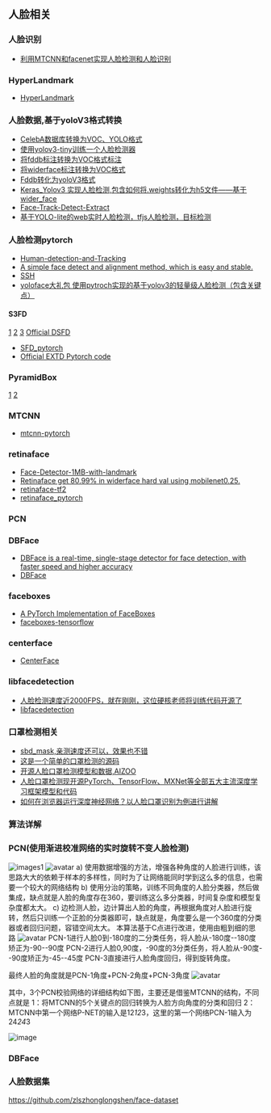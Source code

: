 ## 人脸相关

### 人脸识别

* [利用MTCNN和facenet实现人脸检测和人脸识别](https://blog.csdn.net/guyuealian/article/details/84896733#MTCNN%E4%BA%BA%E8%84%B8%E6%A3%80%E6%B5%8B)

### HyperLandmark

* [HyperLandmark](https://github.com/zeusees/HyperLandmark)


### 人脸数据,基于yoloV3格式转换

* [CelebA数据库转换为VOC、YOLO格式](https://blog.csdn.net/minstyrain/article/details/77888176)
* [使用yolov3-tiny训练一个人脸检测器](https://blog.csdn.net/u010397980/article/details/86764637)
* [将fddb标注转换为VOC格式标注](https://blog.csdn.net/minstyrain/article/details/77938596)
* [将widerface标注转换为VOC格式](https://blog.csdn.net/minstyrain/article/details/77986262)
* [Fddb转化为yoloV3格式](https://github.com/abars/YoloKerasFaceDetection)
* [Keras_Yolov3 实现人脸检测,包含如何将.weights转化为h5文件——基于wider_face](https://blog.csdn.net/weixin_38106878/article/details/88970394)
* [Face-Track-Detect-Extract](https://github.com/Linzaer/Face-Track-Detect-Extract)
* [基于YOLO-lite的web实时人脸检测，tfjs人脸检测，目标检测](https://github.com/mxzf0213/RealTimeFaceDetection)



### 人脸检测pytorch

* [Human-detection-and-Tracking](https://github.com/ITCoders/Human-detection-and-Tracking)
* [A simple face detect and alignment method, which is easy and stable.](https://github.com/610265158/Peppa_Pig_Face_Engine)
* [SSH](https://github.com/dechunwang/SSH-pytorch)
* [yoloface大礼包 使用pytroch实现的基于yolov3的轻量级人脸检测（包含关键点）](https://github.com/ouyanghuiyu/yolo-face-with-landmark)


#### S3FD 

[1](https://github.com/lippman1125/S3FD.PyTorch)
[2](https://github.com/louis-she/sfd.pytorch)
[3](https://github.com/clcarwin/SFD_pytorch)
[Official DSFD](https://github.com/vlad3996/FaceDetection-DSFD)

* [SFD_pytorch](https://github.com/clcarwin/SFD_pytorch)
* [Official EXTD Pytorch code](https://github.com/clovaai/EXTD_Pytorch)

### PyramidBox

[1](https://github.com/Goingqs/PyramidBox)
[2](https://github.com/yxlijun/Pyramidbox.pytorch)

### MTCNN

* [mtcnn-pytorch](https://github.com/Sierkinhane/mtcnn-pytorch)

### retinaface

* [Face-Detector-1MB-with-landmark](https://github.com/biubug6/Face-Detector-1MB-with-landmark.git)
* [Retinaface get 80.99% in widerface hard val using mobilenet0.25.](https://github.com/biubug6/Pytorch_Retinaface)
* [retinaface-tf2](https://github.com/peteryuX/retinaface-tf2)
* [retinaface_pytorch](https://github.com/Linzaer)

### PCN

### DBFace

* [DBFace is a real-time, single-stage detector for face detection, with faster speed and higher accuracy](https://github.com/dlunion/DBFace)
* [DBFace](https://github.com/dlunion/DBFace)

### faceboxes

* [A PyTorch Implementation of FaceBoxes](https://github.com/zisianw/FaceBoxes.PyTorch)
* [faceboxes-tensorflow](https://github.com/610265158/faceboxes-tensorflow)

### centerface

* [CenterFace](https://github.com/Star-Clouds/CenterFace)

### libfacedetection

* [人脸检测速度近2000FPS，就在刚刚，这位硬核老师将训练代码开源了](https://mp.weixin.qq.com/s/PuKSmFRnN0mF-tWBfyQ49w)
* [libfacedetection](https://github.com/ShiqiYu/libfacedetection.train)

### 口罩检测相关

* [sbd_mask,亲测速度还可以，效果也不错](https://github.com/sbdcv/sbd_mask)
* [这是一个简单的口罩检测的源码](https://github.com/bubbliiiing/mask-recognize)
* [开源人脸口罩检测模型和数据,AIZOO](https://github.com/AIZOOTech/FaceMaskDetection)
* [人脸口罩检测现开源PyTorch、TensorFlow、MXNet等全部五大主流深度学习框架模型和代码](https://mp.weixin.qq.com/s?__biz=MzIyMDY2MTUyNg==&mid=2247483779&idx=1&sn=b9ac5af31adf1dfdc3c87eb1c74836a5&chksm=97c9d3faa0be5aec5d8d893646a77f1147cea4aeda0e8258584729bf9c59a15441f09ff7f100&mpshare=1&scene=1&srcid=&sharer_sharetime=1585995407790&sharer_shareid=cfe18de94f3a847e5ada278bbc490577&exportkey=AROJbMty%2FxxyFnWvnh0coOc%3D&pass_ticket=mWIVA3QAV6s8RB5LXrZtstiHlu59hNAG7UDhJOnA43G9Pe8xmbQCr%2FksIbtTbVUi#rd)
* [如何在浏览器运行深度神经网络？以人脸口罩识别为例进行讲解](https://mp.weixin.qq.com/s?__biz=MzIyMDY2MTUyNg==&mid=2247483795&idx=1&sn=05e5e3e7d895d8993592b3141e39446b&chksm=97c9d3eaa0be5afcb36b8ac124eb5e7d6d86f549f15b634db194eddc784e85f3d7d8abccc216&mpshare=1&scene=1&srcid=&sharer_sharetime=1585995559259&sharer_shareid=cfe18de94f3a847e5ada278bbc490577&exportkey=AYmJnEAPff9hYzZVMv21kss%3D&pass_ticket=mWIVA3QAV6s8RB5LXrZtstiHlu59hNAG7UDhJOnA43G9Pe8xmbQCr%2FksIbtTbVUi#rd)





### 算法详解

### PCN(使用渐进校准网络的实时旋转不变人脸检测)

![images1](https://img-blog.csdn.net/20180507141744829)
![avatar](https://img-blog.csdn.net/20180507141823133)
a) 使用数据增强的方法，增强各种角度的人脸进行训练，该思路大大的依赖于样本的多样性，同时为了让网络能同时学到这么多的信息，也需要一个较大的网络结构
b) 使用分治的策略，训练不同角度的人脸分类器，然后做集成，缺点就是人脸的角度存在360，要训练这么多分类器，时间复杂度和模型复杂度都太大。
c) 边检测人脸，边计算出人脸的角度，再根据角度对人脸进行旋转，然后只训练一个正脸的分类器即可，缺点就是，角度要么是一个360度的分类器或者回归问题，容错空间太大。
本算法基于C点进行改进，使用由粗到细的思路
![avatar](https://img-blog.csdn.net/20180507141904462)
PCN-1进行人脸0到-180度的二分类任务，将人脸从-180度--180度矫正为-90--90度
PCN-2进行人脸0,90度，-90度的3分类任务，将人脸从-90度--90度矫正为-45--45度
PCN-3直接进行人脸角度回归，得到旋转角度。

最终人脸的角度就是PCN-1角度+PCN-2角度+PCN-3角度
![avatar](https://img-blog.csdn.net/20180507141920750)

其中，3个PCN校验网络的详细结构如下图，主要还是借鉴MTCNN的结构，不同点就是
1：将MTCNN的5个关键点的回归转换为人脸方向角度的分类和回归
2：MTCNN中第一个网络P-NET的输入是12*12*3，这里的第一个网络PCN-1输入为24*24*3

![image](https://img-blog.csdn.net/20180507141927418)



### DBFace






### 人脸数据集
https://github.com/zlszhonglongshen/face-dataset



